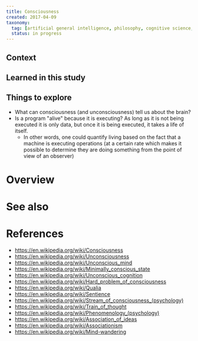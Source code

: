 ```yaml
---
title: Consciousness
created: 2017-04-09
taxonomy:
  tag: [artificial general intelligence, philosophy, cognitive science, consciousness]
  status: in progress
---
```


## Context

## Learned in this study

## Things to explore
* What can consciousness (and unconsciousness) tell us about the brain?
* Is a program "alive" because it is executing? As long as it is not being executed it is only data, but once it is being executed, it takes a life of itself.
	* In other words, one could quantify living based on the fact that a machine is executing operations (at a certain rate which makes it possible to determine they are doing something from the point of view of an observer)

# Overview

# See also

# References
* https://en.wikipedia.org/wiki/Consciousness
* https://en.wikipedia.org/wiki/Unconsciousness
* https://en.wikipedia.org/wiki/Unconscious_mind
* https://en.wikipedia.org/wiki/Minimally_conscious_state
* https://en.wikipedia.org/wiki/Unconscious_cognition
* https://en.wikipedia.org/wiki/Hard_problem_of_consciousness
* https://en.wikipedia.org/wiki/Qualia
* https://en.wikipedia.org/wiki/Sentience
* https://en.wikipedia.org/wiki/Stream_of_consciousness_(psychology)
* https://en.wikipedia.org/wiki/Train_of_thought
* https://en.wikipedia.org/wiki/Phenomenology_(psychology)
* https://en.wikipedia.org/wiki/Association_of_ideas
* https://en.wikipedia.org/wiki/Associationism
* https://en.wikipedia.org/wiki/Mind-wandering
